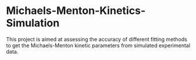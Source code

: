 # Michaels-Menton-Kinetics-Simulation
This project is aimed at assessing the accuracy of different fitting methods to get the Michaels-Menton kinetic parameters from simulated experimental data.
